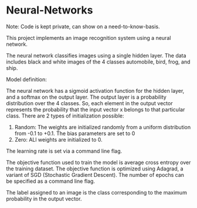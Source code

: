 # Neural-Networks

Note: Code is kept private, can show on a need-to-know-basis.

This project implements an image recognition system using a neural network. 

The neural network classifies images using a single hidden layer. The data includes black and white images of the 4 classes automobile, bird, frog, and ship. 

Model definition:

The neural network has a sigmoid activation function for the hidden layer, and a softmax on the output layer. The output layer is a probability distribution over the 4 classes. So, each element in the output vector represents the probability that the input vector x belongs to that particular class. There are 2 types of initialization possible:
1. Random: The weights are initialized randomly from a uniform distribution from -0.1 to +0.1. The bias parameters are set to 0
2. Zero: ALl weights are initialized to 0.

The learning rate is set via a command line flag.

The objective function used to train the model is average cross entropy over the training dataset. The objective function is optimized using Adagrad, a variant of SGD (Stochastic Gradient Descent). The number of epochs can be specified as a command line flag.

The label assigned to an image is the class corresponding to the maximum probability in the output vector.
